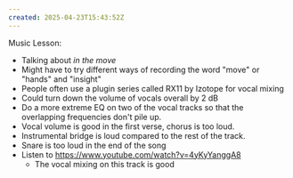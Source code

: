 ```yaml
---
created: 2025-04-23T15:43:52Z
---
```


Music Lesson:
- Talking about _in the move_
- Might have to try different ways of recording the word "move" or "hands" and "insight"
- People often use a plugin series called RX11 by Izotope for vocal mixing
- Could turn down the volume of vocals overall by 2 dB
- Do a more extreme EQ on two of the vocal tracks so that the overlapping frequencies don't pile up.
- Vocal volume is good in the first verse, chorus is too loud.
- Instrumental bridge is loud compared to the rest of the track.
- Snare is too loud in the end of the song
- Listen to https://www.youtube.com/watch?v=4yKyYanggA8
	- The vocal mixing on this track is good
